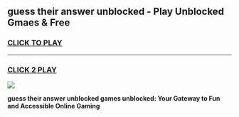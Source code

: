 
## guess their answer unblocked - Play Unblocked Gmaes & Free
<h3>
<a href="https://news.freeplayer.one?title=guess_their_answer_unblocked&ref=23F">CLICK TO PLAY</a></h3>
<hr>

<h3>
<a href="https://news.freeplayer.one?title=guess_their_answer_unblocked&ref=23F">CLICK 2 PLAY</a>
  
</h3>

<a href="https://news.freeplayer.one?title=guess_their_answer_unblocked&ref=23F/"><img src="https://clearcache.store/games.png"></a>


**guess their answer unblocked games unblocked: Your Gateway to Fun and Accessible Online Gaming**
